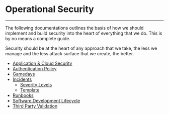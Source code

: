 # Operational Security
***

The following documentations outlines the basis of how we should implement and build security into the heart of 
everything that we do. This is by no means a complete guide.

Security should be at the heart of any approach that we take, the less we manage and the less attack surface that we
create, the better.

- [Application & Cloud Security](cloud-security.md)
- [Authentication Policy](authentication-policy.md)
- [Gamedays](gamedays.md)
- [Incidents](Incidents/overview.md)
    - [Severity Levels](Incidents/severity-levels.md)
    - [Template](Incidents/post-mortem-template.md)
- [Runbooks](runbooks.md)
- [Software Development Lifecycle](prodreq.md)
- [Third Party Validation](third-party-validation.md)

